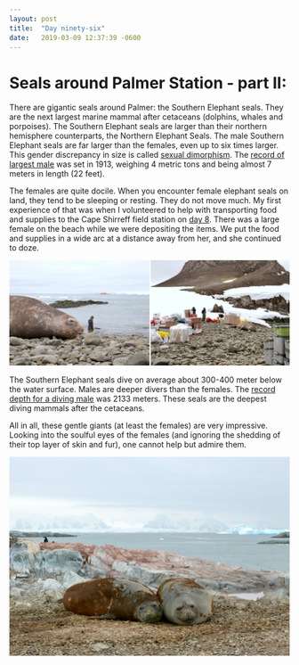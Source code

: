 ```yaml
---
layout: post
title:  "Day ninety-six"
date:   2019-03-09 12:37:39 -0600
---
```

# Seals around Palmer Station - part II:
There are gigantic seals around Palmer: the Southern Elephant seals. They are the next largest marine mammal after cetaceans (dolphins, whales and porpoises).  The Southern Elephant seals are larger than their northern hemisphere counterparts, the Northern Elephant Seals. The male Southern Elephant seals are far larger than the females, even up to six times larger. This gender discrepancy in size is called [sexual dimorphism](https://en.wikipedia.org/wiki/Sexual_dimorphism). The [record of largest male](https://books.google.com/books?id=T3FEKopUFkUC&pg=PA61&lpg=PA61&dq=-wikipedia+southern+elephant+seal+possession+bay+1913#v=onepage&q=-wikipedia%20southern%20elephant%20seal%20possession%20bay%201913&f=false) was set in 1913, weighing 4 metric tons and being almost 7 meters in length (22 feet).

The females are quite docile. When you encounter female elephant seals on land, they tend to be sleeping or resting. They do not move much. My first experience of that was when I volunteered to help with transporting food and supplies to the Cape Shirreff field station on [day 8](https://natasjavgestel.github.io/blog/2018/12/11/day-eight). There was a large female on the beach while we were depositing the items. We put the food and supplies in a wide arc at a distance away from her, and she continued to doze. 

![Southern Elephant seal at Cape Shirreff](/assets/blog_photos/190309/ElephantSeal_CapeShirreff.jpg)

The Southern Elephant seals dive on average about 300-400 meter below the water surface. Males are deeper divers than the females. The [record depth for a diving male](https://link.springer.com/article/10.1007/s00300-010-0782-3) was 2133 meters. These seals are the deepest diving mammals after the cetaceans.

All in all, these gentle giants (at least the females) are very impressive. Looking into the soulful eyes of the females (and ignoring the shedding of their top layer of skin and fur), one cannot help but admire them.

![Southern Elephant seals dozing](/assets/blog_photos/190309/ElephantSeals.jpg)
